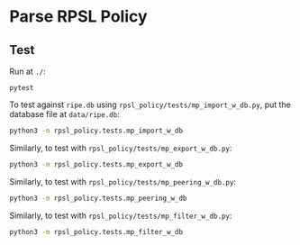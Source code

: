 # Parse RPSL Policy

## Test

Run at `./`:

```shell
pytest
```

To test against `ripe.db` using `rpsl_policy/tests/mp_import_w_db.py`,
put the database file at `data/ripe.db`:

```bash
python3 -m rpsl_policy.tests.mp_import_w_db
```

Similarly, to test with `rpsl_policy/tests/mp_export_w_db.py`:

```bash
python3 -m rpsl_policy.tests.mp_export_w_db
```

Similarly, to test with `rpsl_policy/tests/mp_peering_w_db.py`:

```bash
python3 -m rpsl_policy.tests.mp_peering_w_db
```

Similarly, to test with `rpsl_policy/tests/mp_filter_w_db.py`:

```bash
python3 -m rpsl_policy.tests.mp_filter_w_db
```
